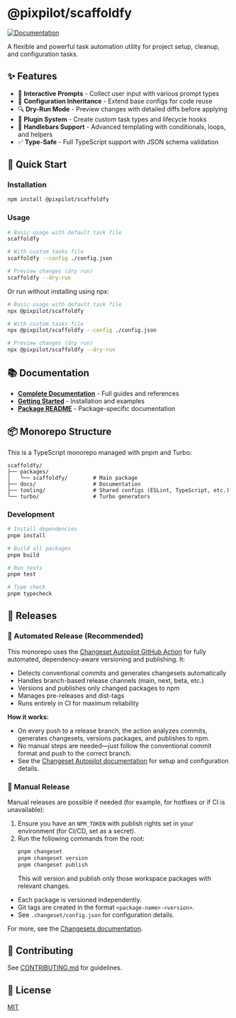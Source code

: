 # @pixpilot/scaffoldfy

[![Documentation](https://img.shields.io/badge/docs-pixpilot.github.io/scaffoldfy-blue)](https://pixpilot.github.io/scaffoldfy/)

A flexible and powerful task automation utility for project setup, cleanup, and configuration tasks.

## ✨ Features

- 💬 **Interactive Prompts** - Collect user input with various prompt types
- 🧩 **Configuration Inheritance** - Extend base configs for code reuse
- 🔍 **Dry-Run Mode** - Preview changes with detailed diffs before applying
- 🔌 **Plugin System** - Create custom task types and lifecycle hooks
- 📝 **Handlebars Support** - Advanced templating with conditionals, loops, and helpers
- ✅ **Type-Safe** - Full TypeScript support with JSON schema validation

## 🚀 Quick Start

### Installation

```sh
npm install @pixpilot/scaffoldfy
```

### Usage

```sh
# Basic usage with default task file
scaffoldfy

# With custom tasks file
scaffoldfy --config ./config.json

# Preview changes (dry run)
scaffoldfy --dry-run
```

Or run without installing using npx:

```sh
# Basic usage with default task file
npx @pixpilot/scaffoldfy

# With custom tasks file
npx @pixpilot/scaffoldfy --config ./config.json

# Preview changes (dry run)
npx @pixpilot/scaffoldfy --dry-run
```

## 📚 Documentation

- **[Complete Documentation](https://pixpilot.github.io/scaffoldfy/)** - Full guides and references
- **[Getting Started](https://pixpilot.github.io/scaffoldfy/GETTING_STARTED.html)** - Installation and examples
- **[Package README](packages/scaffoldfy/README.md)** - Package-specific documentation

## 📦 Monorepo Structure

This is a TypeScript monorepo managed with pnpm and Turbo:

```
scaffoldfy/
├── packages/
│   └── scaffoldfy/        # Main package
├── docs/                  # Documentation
├── tooling/               # Shared configs (ESLint, TypeScript, etc.)
└── turbo/                 # Turbo generators
```

### Development

```sh
# Install dependencies
pnpm install

# Build all packages
pnpm build

# Run tests
pnpm test

# Type check
pnpm typecheck
```

## 🚢 Releases

### 🤖 Automated Release (Recommended)

This monorepo uses the [Changeset Autopilot GitHub Action](https://github.com/pixpilot/changesets-autopilot) for fully automated, dependency-aware versioning and publishing. It:

- Detects conventional commits and generates changesets automatically
- Handles branch-based release channels (main, next, beta, etc.)
- Versions and publishes only changed packages to npm
- Manages pre-releases and dist-tags
- Runs entirely in CI for maximum reliability

**How it works:**

- On every push to a release branch, the action analyzes commits, generates changesets, versions packages, and publishes to npm.
- No manual steps are needed—just follow the conventional commit format and push to the correct branch.
- See the [Changeset Autopilot documentation](https://github.com/pixpilot/changesets-autopilot) for setup and configuration details.

### 📝 Manual Release

Manual releases are possible if needed (for example, for hotfixes or if CI is unavailable):

1. Ensure you have an `NPM_TOKEN` with publish rights set in your environment (for CI/CD, set as a secret).
2. Run the following commands from the root:
   ```sh
   pnpm changeset
   pnpm changeset version
   pnpm changeset publish
   ```
   This will version and publish only those workspace packages with relevant changes.

- Each package is versioned independently.
- Git tags are created in the format `<package-name>-<version>`.
- See `.changeset/config.json` for configuration details.

For more, see the [Changesets documentation](https://github.com/changesets/changesets).

## 🤝 Contributing

See [CONTRIBUTING.md](CONTRIBUTING.md) for guidelines.

## 📄 License

[MIT](LICENSE)
